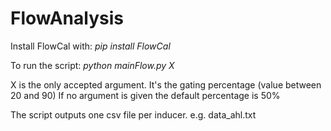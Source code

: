 # FlowAnalysis

Install FlowCal with: _pip install FlowCal_

To run the script: _python mainFlow.py X_

X is the only accepted argument. It's the gating percentage (value between 20 and 90)
If no argument is given the default percentage is 50% 

The script outputs one csv file per inducer. e.g. data_ahl.txt
